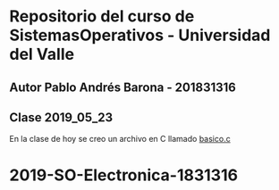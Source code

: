 # Repositorio del curso de SistemasOperativos - Universidad del Valle
## Autor Pablo Andrés Barona - 201831316

## Clase 2019_05_23

En la clase de hoy se creo un archivo en C llamado [basico.c](basico.c)
# 2019-SO-Electronica-1831316
